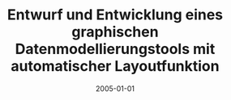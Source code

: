 ---
abstract: ''
authors:
- Mario Flucka
date: '2005-01-01'
featured: false
links:
- name: Publik
  url: https://publik.tuwien.ac.at/showentry.php?ID=139659&lang=2
publication_types:
- '7'
publishDate: '2005-01-01'
title: Entwurf und Entwicklung eines graphischen Datenmodellierungstools mit automatischer
  Layoutfunktion
url_pdf: ''
---